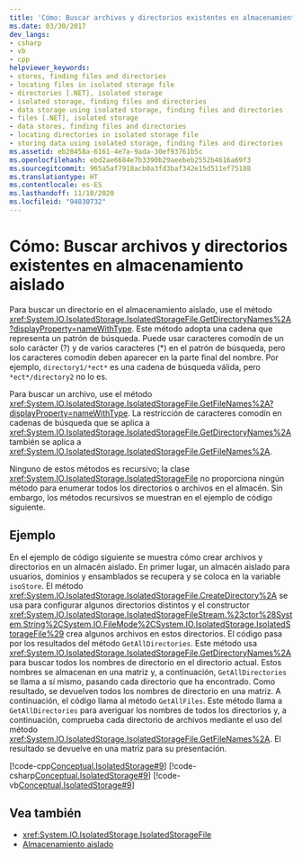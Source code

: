 ```yaml
---
title: 'Cómo: Buscar archivos y directorios existentes en almacenamiento aislado'
ms.date: 03/30/2017
dev_langs:
- csharp
- vb
- cpp
helpviewer_keywords:
- stores, finding files and directories
- locating files in isolated storage file
- directories [.NET], isolated storage
- isolated storage, finding files and directories
- data storage using isolated storage, finding files and directories
- files [.NET], isolated storage
- data stores, finding files and directories
- locating directories in isolated storage file
- storing data using isolated storage, finding files and directories
ms.assetid: eb28458a-6161-4e7a-9ada-30ef93761b5c
ms.openlocfilehash: ebd2ae6684e7b3390b29aeebeb2552b4616a69f3
ms.sourcegitcommit: 965a5af7918acb0a3fd3baf342e15d511ef75188
ms.translationtype: HT
ms.contentlocale: es-ES
ms.lasthandoff: 11/18/2020
ms.locfileid: "94830732"
---
```

# <a name="how-to-find-existing-files-and-directories-in-isolated-storage"></a>Cómo: Buscar archivos y directorios existentes en almacenamiento aislado

Para buscar un directorio en el almacenamiento aislado, use el método <xref:System.IO.IsolatedStorage.IsolatedStorageFile.GetDirectoryNames%2A?displayProperty=nameWithType>. Este método adopta una cadena que representa un patrón de búsqueda. Puede usar caracteres comodín de un solo carácter (?) y de varios caracteres (\*) en el patrón de búsqueda, pero los caracteres comodín deben aparecer en la parte final del nombre. Por ejemplo, `directory1/*ect*` es una cadena de búsqueda válida, pero `*ect*/directory2` no lo es.  
  
 Para buscar un archivo, use el método <xref:System.IO.IsolatedStorage.IsolatedStorageFile.GetFileNames%2A?displayProperty=nameWithType>. La restricción de caracteres comodín en cadenas de búsqueda que se aplica a <xref:System.IO.IsolatedStorage.IsolatedStorageFile.GetDirectoryNames%2A> también se aplica a <xref:System.IO.IsolatedStorage.IsolatedStorageFile.GetFileNames%2A>.  
  
 Ninguno de estos métodos es recursivo; la clase <xref:System.IO.IsolatedStorage.IsolatedStorageFile> no proporciona ningún método para enumerar todos los directorios o archivos en el almacén. Sin embargo, los métodos recursivos se muestran en el ejemplo de código siguiente.  
  
## <a name="example"></a>Ejemplo  
 En el ejemplo de código siguiente se muestra cómo crear archivos y directorios en un almacén aislado. En primer lugar, un almacén aislado para usuarios, dominios y ensamblados se recupera y se coloca en la variable `isoStore`. El método <xref:System.IO.IsolatedStorage.IsolatedStorageFile.CreateDirectory%2A> se usa para configurar algunos directorios distintos y el constructor <xref:System.IO.IsolatedStorage.IsolatedStorageFileStream.%23ctor%28System.String%2CSystem.IO.FileMode%2CSystem.IO.IsolatedStorage.IsolatedStorageFile%29> crea algunos archivos en estos directorios. El código pasa por los resultados del método `GetAllDirectories`. Este método usa <xref:System.IO.IsolatedStorage.IsolatedStorageFile.GetDirectoryNames%2A> para buscar todos los nombres de directorio en el directorio actual. Estos nombres se almacenan en una matriz y, a continuación, `GetAllDirectories` se llama a sí mismo, pasando cada directorio que ha encontrado. Como resultado, se devuelven todos los nombres de directorio en una matriz. A continuación, el código llama al método `GetAllFiles`. Este método llama a `GetAllDirectories` para averiguar los nombres de todos los directorios y, a continuación, comprueba cada directorio de archivos mediante el uso del método <xref:System.IO.IsolatedStorage.IsolatedStorageFile.GetFileNames%2A>. El resultado se devuelve en una matriz para su presentación.  
  
 [!code-cpp[Conceptual.IsolatedStorage#9](../../../samples/snippets/cpp/VS_Snippets_CLR/conceptual.isolatedstorage/cpp/source8.cpp#9)]
 [!code-csharp[Conceptual.IsolatedStorage#9](../../../samples/snippets/csharp/VS_Snippets_CLR/conceptual.isolatedstorage/cs/source8.cs#9)]
 [!code-vb[Conceptual.IsolatedStorage#9](../../../samples/snippets/visualbasic/VS_Snippets_CLR/conceptual.isolatedstorage/vb/source8.vb#9)]  
  
## <a name="see-also"></a>Vea también

- <xref:System.IO.IsolatedStorage.IsolatedStorageFile>
- [Almacenamiento aislado](isolated-storage.md)
